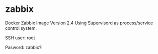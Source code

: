# zabbix
Docker Zabbix Image
Version 2.4
Using Supervisord as process/service control system.

SSH user: root

Pasword: zabbix?!

